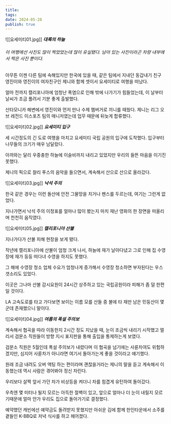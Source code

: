 ```yaml
---
title: 
tags: 
date: 2024-05-28
publish: true
---
```

![[요세미티01.jpg]]
**_대륙의 하늘_**
###### _이 여행에선 사진도 많이 찍었었는데 많이 유실됐다. 남아 있는 사진이라곤 차량 내부에서 찍은 사진 뿐이다._

아무튼 이젠 다른 팀에 속해있지만 한국에 있을 때, 같은 팀에서 지내던 동갑내기 친구 영진이와 영진이의 여자친구인 제니와 함께 셋이서 요세미티로 여행을 떠났다.

얼마 전까지 캘리포니아에 엄청난 폭염으로 인해 밖에 나가기가 힘들었는데, 이 날부터 날씨가 조금 풀려서 기분 좋게 출발했다.

산타모니카 해변에서 영진이와 먼저 만나 수제 햄버거로 끼니를 때웠다. 제니는 리그 오브 레전드 이스포츠 팀의 매니저였는데 업무 때문에 뒤늦게 합류했다.

![[요세미티02.jpg]]
**_요세미티 입구_**

세 시간정도의 긴 도로 여행을 마치고 요세미티 국립 공원의 입구에 도착했다. 입구부터 나무들의 크기가 매우 남달랐다.

아까와는 달리 우중충한 하늘에 이슬비까지 내리고 있었지만 우리의 들뜬 마음을 이기진 못했다.

제니의 픽으로 찰리 푸스의 음악을 들으면서, 계속해서 산으로 산으로 올라갔다.

![[요세미티03.jpg]]
**_낙석 주의_**

한국 같은 경우는 이런 돌산에 안전 그물망을 치거나 펜스를 두르는데, 여기는 그런게 없었다.

지나가면서 낙석 주의 이정표를 얼마나 많이 봤는지 마치 재난 영화의 한 장면을 떠올리며 천천히 움직였다.

![[요세미티05.jpg]]
**_캘리포니아 산불_**

지나가다가 산불 피해 현장을 보게 됐다.

작년에 캘리포니아에 산불이 엄청 크게 나서, 하늘에 재가 날아다녔고 그로 인해 집 수영장에 재가 둥둥 떠다녀 수영을 하지도 못했다.

그 해에 수영장 청소 업체 수요가 엄청나게 증가해서 수영장 청소하면 부자된다는 우스갯소리도 있었다.

이곳은 그나마 산불 감시요원이 24시간 상주하고 있는 국립공원이라 피해가 좀 덜 한편일 것이다.

LA 고속도로를 타고 가다보면 보이는 이름 모를 산들 중 불에 타 재만 남은 민둥산이 몇군데 존재했으니 말이다.

![[요세미티04.jpg]]
**_여름의 폭설 주의보_**

계속해서 협곡을 따라 이동한지 2시간 정도 지났을 때, 눈이 조금씩 내리기 시작했고 멀리서 검문소 직원들이 방향 지시 표지판을 통해 출입을 통제하는게 보였다.

검문소 직원은 5월인데 폭설 주의보가 내렸다며 이 협곡을 넘기에는 사륜차여도 위험하겠지만, 심지어 사륜차가 아니라면 여기서 돌아가는게 좋을 것이라고 얘기했다.

원래 조금 내려도 오버 액팅 하는 편이라며 괜찮을거라는 제니의 말을 듣고 계속해서 이동했는데 역시 사람은 겪어봐야 정신 차린다.

우리보다 살짝 앞서 가던 차가 비상등을 켜더니 차를 힘겹게 유턴하여 돌아갔다.

우측엔 몇 미터나 될지 모르는 아득한 절벽이 있고, 앞으로 얼마나 더 눈이 내릴지 모르기때문에 얼마 안가 우리도 집으로 돌아가기로 결정했다.

예약했던 캐빈에선 예약금도 돌려받지 못했지만 아쉬운 김에 함께 한인타운에서 소주를 곁들인 K-BBQ로 저녁 식사를 하고 헤어졌다.